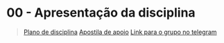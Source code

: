 # 00 - Apresentação da disciplina

> [Plano de disciplina](/segundo-periodo/pwf/apresentacao-da-disciplina/rafael_ely_plano_pwf.pdf)
> [Apostila de apoio](/segundo-periodo/pwf/apresentacao-da-disciplina/Apostila%20de%20html-css-javascript-CAELUM[1].pdf)
> [Link para o grupo no telegram](https://t.me/+V0cUDsObrixmODkx)
